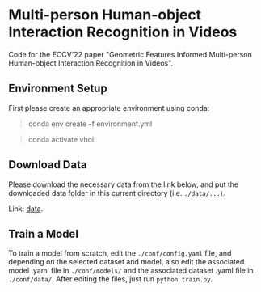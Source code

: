 # Multi-person Human-object Interaction Recognition in Videos
Code for the ECCV'22 paper "Geometric Features Informed Multi-person Human-object Interaction Recognition in Videos".

## Environment Setup
First please create an appropriate environment using conda: 

> conda env create -f environment.yml

> conda activate vhoi

## Download Data
Please download the necessary data from the link below, and put the 
downloaded data folder in this current directory (i.e. `./data/...`).

Link: [data](https://drive.google.com/drive/folders/1yfwItIoQrAnbnk5GTjbbfN8Ls8Ybl_hr?usp=sharing).

## Train a Model
To train a model from scratch, edit the `./conf/config.yaml` file, and depending on the selected dataset and model, also 
edit the associated model .yaml file in `./conf/models/` and the associated dataset .yaml file in `./conf/data/`. After 
editing the files, just run `python train.py`.

